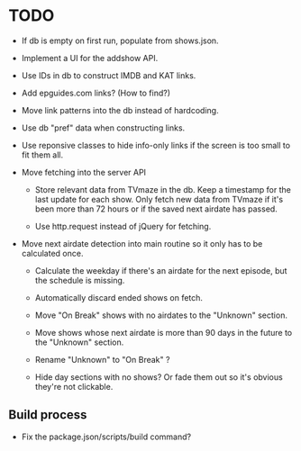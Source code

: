 # TODO

- If db is empty on first run, populate from shows.json.

- Implement a UI for the addshow API.

- Use IDs in db to construct IMDB and KAT links.

- Add epguides.com links? (How to find?)

- Move link patterns into the db instead of hardcoding.

- Use db "pref" data when constructing links.

- Use reponsive classes to hide info-only links if the
  screen is too small to fit them all.

- Move fetching into the server API

    - Store relevant data from TVmaze in the db. Keep a
      timestamp for the last update for each show. Only
      fetch new data from TVmaze if it's been more than
      72 hours or if the saved next airdate has passed.

    - Use http.request instead of jQuery for fetching.

- Move next airdate detection into main routine so
  it only has to be calculated once.

    - Calculate the weekday if there's an airdate for
      the next episode, but the schedule is missing.

    - Automatically discard ended shows on fetch.

    - Move "On Break" shows with no airdates to the
      "Unknown" section.

    - Move shows whose next airdate is more than 90
      days in the future to the "Unknown" section.

    - Rename "Unknown" to "On Break" ?

    - Hide day sections with no shows? Or fade them
      out so it's obvious they're not clickable.

## Build process

- Fix the package.json/scripts/build command?

